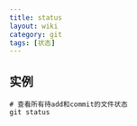 ```yaml
---
title: status
layout: wiki
category: git
tags: [状态]
---
```


## 实例

~~~Text
# 查看所有待add和commit的文件状态
git status
~~~

